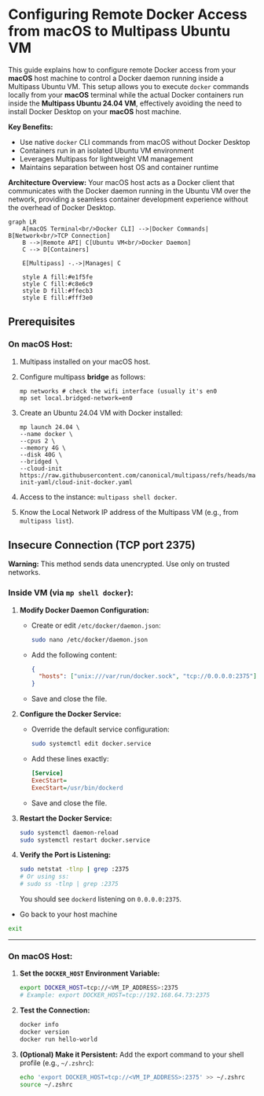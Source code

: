 # Configuring Remote Docker Access from macOS to Multipass Ubuntu VM

This guide explains how to configure remote Docker access from your **macOS** host machine to control a Docker daemon running inside a Multipass Ubuntu VM. This setup allows you to execute `docker` commands locally from your **macOS** terminal while the actual Docker containers run inside the **Multipass Ubuntu 24.04 VM**, effectively avoiding the need to install Docker Desktop on your **macOS** host machine.

**Key Benefits:**
- Use native `docker` CLI commands from macOS without Docker Desktop
- Containers run in an isolated Ubuntu VM environment
- Leverages Multipass for lightweight VM management
- Maintains separation between host OS and container runtime

**Architecture Overview:**
Your macOS host acts as a Docker client that communicates with the Docker daemon running in the Ubuntu VM over the network, providing a seamless container development experience without the overhead of Docker Desktop.

```mermaid
graph LR
    A[macOS Terminal<br/>Docker CLI] -->|Docker Commands| B[Network<br/>TCP Connection]
    B -->|Remote API| C[Ubuntu VM<br/>Docker Daemon]
    C --> D[Containers]
    
    E[Multipass] -.->|Manages| C
    
    style A fill:#e1f5fe
    style C fill:#c8e6c9
    style D fill:#ffecb3
    style E fill:#fff3e0
 ```

## Prerequisites

### On macOS Host:

1. Multipass installed on your macOS host.
2. Configure multipass **bridge** as follows:

    ```shell
    mp networks # check the wifi interface (usually it's en0
    mp set local.bridged-network=en0
    ```

3. Create an Ubuntu 24.04 VM with Docker installed:

    ```shell
    mp launch 24.04 \
    --name docker \
    --cpus 2 \
    --memory 4G \
    --disk 40G \
    --bridged \
    --cloud-init https://raw.githubusercontent.com/canonical/multipass/refs/heads/main/data/cloud-init-yaml/cloud-init-docker.yaml
    ```

4. Access to the instance: `multipass shell docker`.
5. Know the Local Network IP address of the Multipass VM (e.g., from `multipass list`).

## Insecure Connection (TCP port 2375)

**Warning:** This method sends data unencrypted. Use only on trusted networks.

### Inside VM (via `mp shell docker`):

1. **Modify Docker Daemon Configuration:**
    * Create or edit `/etc/docker/daemon.json`:

        ```bash
        sudo nano /etc/docker/daemon.json
        ```

    * Add the following content:

        ```json
        {
          "hosts": ["unix:///var/run/docker.sock", "tcp://0.0.0.0:2375"]
        }
        ```

    * Save and close the file.

2. **Configure the Docker Service:**
    * Override the default service configuration:

        ```bash
        sudo systemctl edit docker.service
        ```

    * Add these lines exactly:

        ```ini
        [Service]
        ExecStart=
        ExecStart=/usr/bin/dockerd
        ```

    * Save and close the file.

3. **Restart the Docker Service:**

    ```bash
    sudo systemctl daemon-reload
    sudo systemctl restart docker.service
    ```

4. **Verify the Port is Listening:**

    ```bash
    sudo netstat -tlnp | grep :2375
    # Or using ss:
    # sudo ss -tlnp | grep :2375
    ```

    You should see `dockerd` listening on `0.0.0.0:2375`.

* Go back to your host machine

```bash
exit
```

---

### On macOS Host:

1. **Set the `DOCKER_HOST` Environment Variable:**

    ```bash
    export DOCKER_HOST=tcp://<VM_IP_ADDRESS>:2375
    # Example: export DOCKER_HOST=tcp://192.168.64.73:2375
    ```

2. **Test the Connection:**

    ```bash
    docker info
    docker version
    docker run hello-world
    ```

3. **(Optional) Make it Persistent:**
    Add the export command to your shell profile (e.g., `~/.zshrc`):

    ```bash
    echo 'export DOCKER_HOST=tcp://<VM_IP_ADDRESS>:2375' >> ~/.zshrc
    source ~/.zshrc
    ```
